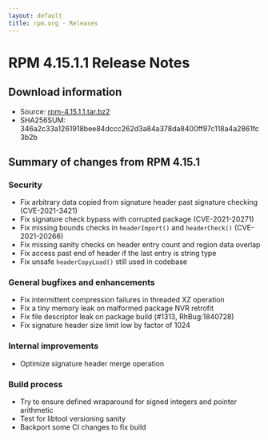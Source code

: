 ```yaml
---
layout: default
title: rpm.org - Releases
---
```


# RPM 4.15.1.1 Release Notes

## Download information
 * Source: [rpm-4.15.1.1.tar.bz2](http://ftp.rpm.org/releases/rpm-4.15.x/rpm-4.15.1.1.tar.bz2)
 * SHA256SUM: 346a2c33a1261918bee84dccc262d3a84a378da8400ff97c118a4a2861fc3b2b

## Summary of changes from RPM 4.15.1

### Security
* Fix arbitrary data copied from signature header past signature checking
  (CVE-2021-3421)
* Fix signature check bypass with corrupted package (CVE-2021-20271)
* Fix missing bounds checks in `headerImport()` and `headerCheck()`
  (CVE-2021-20266)
* Fix missing sanity checks on header entry count and region data overlap
* Fix access past end of header if the last entry is string type
* Fix unsafe `headerCopyLoad()` still used in codebase

### General bugfixes and enhancements
* Fix intermittent compression failures in threaded XZ operation 
* Fix a tiny memory leak on malformed package NVR retrofit
* Fix file descriptor leak on package build (#1313, RhBug:1840728)
* Fix signature header size limit low by factor of 1024

### Internal improvements
* Optimize signature header merge operation

### Build process
* Try to ensure defined wraparound for signed integers and pointer arithmetic
* Test for libtool versioning sanity
* Backport some CI changes to fix build
